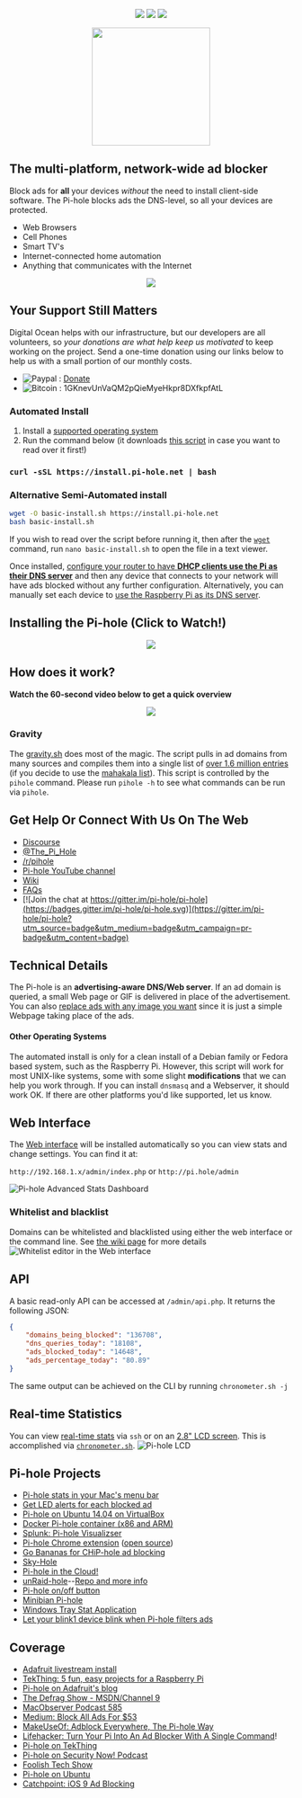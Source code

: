 <p align="center">
<a href=https://www.bountysource.com/trackers/3011939-pi-hole-pi-hole?utm_source=3011939&utm_medium=shield&utm_campaign=TRACKER_BADGE><img src="https://www.bountysource.com/badge/tracker?tracker_id=3011939"></a>
<a href=https://codeclimate.com/github/pi-hole/pi-hole><img src="https://codeclimate.com/github/pi-hole/pi-hole/badges/gpa.svg"></a>
<a href=https://travis-ci.org/pi-hole/pi-hole><img src="https://travis-ci.org/pi-hole/pi-hole.svg?branch=development"></a>
</p>

<p align="center">
<img src="https://gitlab.pi-hole.net/Pi-hole/assets/raw/master/Vortex%20with%20text.png" width=210>
</p>

## The multi-platform, network-wide ad blocker

Block ads for **all** your devices _without_ the need to install client-side software.  The Pi-hole blocks ads the DNS-level, so all your devices are protected.

- Web Browsers
- Cell Phones
- Smart TV's
- Internet-connected home automation
- Anything that communicates with the Internet

<p align="center">
<a href=http://www.digitalocean.com/?refcode=344d234950e1><img src="https://gitlab.pi-hole.net/Pi-hole/assets/raw/master/DOHostingSlug.png"></a>
</p>

## Your Support Still Matters

Digital Ocean helps with our infrastructure, but our developers are all volunteers, so *your donations are what help keep us motivated* to keep working on the project.  Send a one-time donation using our links below to help us with a small portion of our monthly costs.

-   ![Paypal](http://i.imgur.com/3muNfxu.png) : [Donate](https://www.paypal.com/cgi-bin/webscr?cmd=_s-xclick&hosted_button_id=3J2L3Z4DHW9UY)
-   ![Bitcoin](http://i.imgur.com/FIlmOMG.png) : 1GKnevUnVaQM2pQieMyeHkpr8DXfkpfAtL

### Automated Install
1.  Install a [supported operating system](https://discourse.pi-hole.net/t/hardware-software-requirements/273/1)
2.  Run the command below (it downloads [this script](https://github.com/pi-hole/pi-hole/blob/master/automated%20install/basic-install.sh) in case you want to read over it first!)

### `curl -sSL https://install.pi-hole.net | bash`

### Alternative Semi-Automated install

``` bash
wget -O basic-install.sh https://install.pi-hole.net
bash basic-install.sh
```
If you wish to read over the script before running it, then after the [`wget`](https://linux.die.net/man/1/wget) command, run `nano basic-install.sh` to open the file in a text viewer.

Once installed, [configure your router to have **DHCP clients use the Pi as their DNS server**](http://pi-hole.net/faq/can-i-set-the-pi-hole-to-be-the-dns-server-at-my-router-so-i-dont-have-to-change-settings-for-my-devices/) and then any device that connects to your network will have ads blocked without any further configuration. Alternatively, you can manually set each device to [use the Raspberry Pi as its DNS server](http://pi-hole.net/faq/how-do-i-use-the-pi-hole-as-my-dns-server/).

## Installing the Pi-hole (Click to Watch!)
<p align="center">
<a href=https://www.youtube.com/watch?v=TzFLJqUeirA><img src="https://gitlab.pi-hole.net/Pi-hole/assets/raw/master/Global.PNG"></a>
</p>

## How does it work?

**Watch the 60-second video below to get a quick overview**
<p align="center">
<a href=https://youtu.be/9Eti3xibiho><img src="https://gitlab.pi-hole.net/Pi-hole/assets/raw/master/Blackhole.PNG"></a>
</p>

### Gravity

The [gravity.sh](https://github.com/pi-hole/pi-hole/blob/master/gravity.sh) does most of the magic. The script pulls in ad domains from many sources and compiles them into a single list of [over 1.6 million entries](http://jacobsalmela.com/block-millions-ads-network-wide-with-a-raspberry-pi-hole-2-0) (if you decide to use the [mahakala list](https://github.com/pi-hole/pi-hole/commit/963eacfe0537a7abddf30441c754c67ca1e40965)). This script is controlled by the `pihole` command. Please run `pihole -h` to see what commands can be run via `pihole`.

## Get Help Or Connect With Us On The Web

-   [Discourse](https://discourse.pi-hole.net/)
-   [@The_Pi_Hole](https://twitter.com/The_Pi_Hole)
-   [/r/pihole](https://www.reddit.com/r/pihole/)
-   [Pi-hole YouTube channel](https://www.youtube.com/channel/UCT5kq9w0wSjogzJb81C9U0w)
-   [Wiki](https://github.com/pi-hole/pi-hole/wiki/Customization)
-   [FAQs](https://discourse.pi-hole.net/c/faqs)
-   [![Join the chat at https://gitter.im/pi-hole/pi-hole](https://badges.gitter.im/pi-hole/pi-hole.svg)](https://gitter.im/pi-hole/pi-hole?utm_source=badge&utm_medium=badge&utm_campaign=pr-badge&utm_content=badge)

## Technical Details

The Pi-hole is an **advertising-aware DNS/Web server**. If an ad domain is queried, a small Web page or GIF is delivered in place of the advertisement. You can also [replace ads with any image you want](http://pi-hole.net/faq/is-it-possible-to-change-the-blank-page-that-takes-place-of-the-ads-to-something-else/) since it is just a simple Webpage taking place of the ads.

#### Other Operating Systems

The automated install is only for a clean install of a Debian family or Fedora based system, such as the Raspberry Pi. However, this script will work for most UNIX-like systems, some with some slight **modifications** that we can help you work through. If you can install `dnsmasq` and a Webserver, it should work OK. If there are other platforms you'd like supported, let us know.

## Web Interface

The [Web interface](https://github.com/jacobsalmela/AdminLTE#pi-hole-admin-dashboard) will be installed automatically so you can view stats and change settings. You can find it at:

`http://192.168.1.x/admin/index.php` or `http://pi.hole/admin`

![Pi-hole Advanced Stats Dashboard](http://i.imgur.com/gTq2GbS.png)

### Whitelist and blacklist

Domains can be whitelisted and blacklisted using either the web interface or the command line. See [the wiki page](https://github.com/pi-hole/pi-hole/wiki/Whitelisting-and-Blacklisting) for more details ![Whitelist editor in the Web interface](http://i.imgur.com/ogu2ewg.png)

## API

A basic read-only API can be accessed at `/admin/api.php`. It returns the following JSON:

``` json
{
    "domains_being_blocked": "136708",
    "dns_queries_today": "18108",
    "ads_blocked_today": "14648",
    "ads_percentage_today": "80.89"
}
```

The same output can be achieved on the CLI by running `chronometer.sh -j`

## Real-time Statistics

You can view [real-time stats](http://pi-hole.net/faq/install-the-real-time-lcd-monitor-chronometer/) via `ssh` or on an [2.8" LCD screen](http://amzn.to/1P0q1Fj). This is accomplished via [`chronometer.sh`](https://github.com/pi-hole/pi-hole/blob/master/advanced/Scripts/chronometer.sh). ![Pi-hole LCD](http://i.imgur.com/nBEqycp.jpg)

## Pi-hole Projects

-   [Pi-hole stats in your Mac's menu bar](https://getbitbar.com/plugins/Network/pi-hole.1m.py)
-   [Get LED alerts for each blocked ad](http://www.stinebaugh.info/get-led-alerts-for-each-blocked-ad-using-pi-hole/)
-   [Pi-hole on Ubuntu 14.04 on VirtualBox](http://hbalagtas.blogspot.com/2016/02/adblocking-with-pi-hole-and-ubuntu-1404.html)
-   [Docker Pi-hole container (x86 and ARM)](https://hub.docker.com/r/diginc/pi-hole/)
-   [Splunk: Pi-hole Visualizser](https://splunkbase.splunk.com/app/3023/)
-   [Pi-hole Chrome extension](https://chrome.google.com/webstore/detail/pi-hole-list-editor/hlnoeoejkllgkjbnnnhfolapllcnaglh) ([open source](https://github.com/packtloss/pihole-extension))
-   [Go Bananas for CHiP-hole ad blocking](https://www.hackster.io/jacobsalmela/chip-hole-network-wide-ad-blocker-98e037)
-   [Sky-Hole](http://dlaa.me/blog/post/skyhole)
-   [Pi-hole in the Cloud!](http://blog.codybunch.com/2015/07/28/Pi-Hole-in-the-cloud/)
-   [unRaid-hole](https://github.com/spants/unraidtemplates/blob/master/Spants/unRaid-hole.xml#L13)--[Repo and more info](http://lime-technology.com/forum/index.php?PHPSESSID=c0eae3e5ef7e521f7866034a3336489d&topic=38486.0)
-   [Pi-hole on/off button](http://thetimmy.silvernight.org/pages/endisbutton/)
-   [Minibian Pi-hole](http://munkjensen.net/wiki/index.php/See_my_Pi-Hole#Minibian_Pi-hole)
-   [Windows Tray Stat Application](https://github.com/goldbattle/copernicus)
-   [Let your blink1 device blink when Pi-hole filters ads](https://gist.github.com/elpatron68/ec0b4c582e5abf604885ac1e068d233f)

## Coverage

-   [Adafruit livestream install](https://www.youtube.com/watch?v=eg4u2j1HYlI)
-   [TekThing: 5 fun, easy projects for a Raspberry Pi](https://youtu.be/QwrKlyC2kdM?t=1m42s)
-   [Pi-hole on Adafruit's blog](https://blog.adafruit.com/2016/03/04/pi-hole-is-a-black-hole-for-internet-ads-piday-raspberrypi-raspberry_pi/)
-   [The Defrag Show - MSDN/Channel 9](https://channel9.msdn.com/Shows/The-Defrag-Show/Defrag-Endoscope-USB-Camera-The-Final-HoloLens-Vote-Adblock-Pi-and-more?WT.mc_id=dlvr_twitter_ch9#time=20m39s)
-   [MacObserver Podcast 585](http://www.macobserver.com/tmo/podcast/macgeekgab-585)
-   [Medium: Block All Ads For $53](https://medium.com/@robleathern/block-ads-on-all-home-devices-for-53-18-a5f1ec139693#.gj1xpgr5d)
-   [MakeUseOf: Adblock Everywhere, The Pi-hole Way](http://www.makeuseof.com/tag/adblock-everywhere-raspberry-pi-hole-way/)
-   [Lifehacker: Turn Your Pi Into An Ad Blocker With A Single Command](http://lifehacker.com/turn-a-raspberry-pi-into-an-ad-blocker-with-a-single-co-1686093533)!
-   [Pi-hole on TekThing](https://youtu.be/8Co59HU2gY0?t=2m)
-   [Pi-hole on Security Now! Podcast](http://www.youtube.com/watch?v=p7-osq_y8i8&t=100m26s)
-   [Foolish Tech Show](https://youtu.be/bYyena0I9yc?t=2m4s)
-   [Pi-hole on Ubuntu](http://www.boyter.org/2015/12/pi-hole-ubuntu-14-04/)
-   [Catchpoint: iOS 9 Ad Blocking](http://blog.catchpoint.com/2015/09/14/ad-blocking-apple/)
